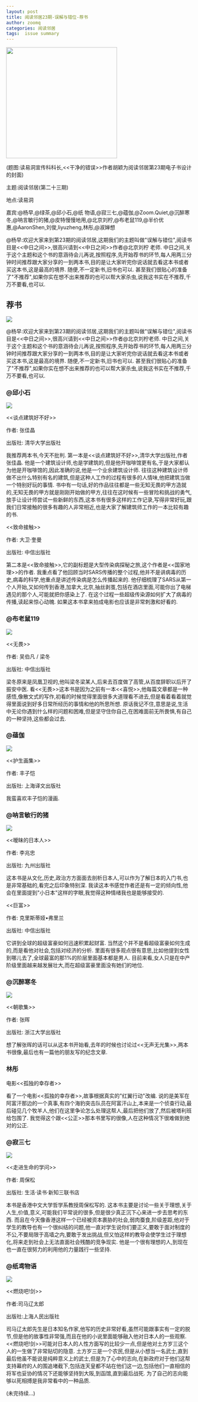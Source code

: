 ```yaml
---
layout: post
title: 阅读邻居23期-误解与错位-荐书
author: zoomq
categories: 阅读邻居
tags:  issue summary
---
```


<img src="http://mmbiz.qpic.cn/mmbiz/jsFJEErL30iakY18ibV4F44Kg1LWeljjY7OGXdQdnKaicurgm5OvDsDQp0PzO7nDl5Hxxc84fSzic1Y5eUW1QYSADg/0" width="300" />

(题图:读易洞宣传科科长,<<干净的错误>>作者胡颖为阅读邻居第23期电子书设计的封面)


主题:阅读邻居(第二十三期)

地点:读易洞

嘉宾:@杨早,@绿茶,@邱小石,@纸  物语,@寂三七,@蕴伽,@Zoom.Quiet,@沉醉寒冬,@呐言敏行的猪,@皮特慢慢地用,@北京刘柠,@布老鼠119,@半价优惠,@AaronShen,刘俊,liyuzheng,林彤,@淑婵想

@杨早:欢迎大家来到第23期的阅读邻居,这期我们的主题叫做"误解与错位",阅读书目是<<中日之间>>,很高兴请到<<中日之间>>作者@北京刘柠 老师. 中日之间,关于这个主题和这个书的意涵待会儿再说,按照程序,先开始荐书的环节,每人用两三分钟时间推荐跟大家分享的一到两本书,目的是让大家听完你说话就去看这本书或者买这本书,这是最高的境界. 随便,不一定新书,旧书也可以. 甚至我们很贴心的准备了"不推荐",如果你实在想不出来推荐的也可以帮大家杀虫,说我这书实在不推荐,千万不要看,也可以. 
<!--more-->
## 荐书

![](http://tp4.sinaimg.cn/1194991743/30/1279875308/1)

@杨早:欢迎大家来到第23期的阅读邻居,这期我们的主题叫做"误解与错位",阅读书目是<<中日之间>>,很高兴请到<<中日之间>>作者@北京刘柠老师. 中日之间,关于这个主题和这个书的意涵待会儿再说,按照程序,先开始荐书的环节,每人用两三分钟时间推荐跟大家分享的一到两本书,目的是让大家听完你说话就去看这本书或者买这本书,这是最高的境界. 随便,不一定新书,旧书也可以. 甚至我们很贴心的准备了"不推荐",如果你实在想不出来推荐的也可以帮大家杀虫,说我这书实在不推荐,千万不要看,也可以. 


### @邱小石

![](http://tp3.sinaimg.cn/1662059594/30/5652523042/1)

<<谈点建筑好不好>>

作者: 张佳晶

出版社: 清华大学出版社

我推荐两本书,今天不批判. 第一本是<<谈点建筑好不好>>,清华大学出版社,作者张佳晶. 他是一个建筑设计师,也是学建筑的,但是他开咖啡馆更有名,于是大家都认为他是开咖啡馆的,因此准确的说,他是一个业余建筑设计师. 往往这种建筑设计师做不出什么特别有名的建筑,但是这种人工作的过程有很多的人情味,他把建筑当做一个特别好玩的事情. 书中有一句话,好的作品往往都是一些无知无畏的甲方造就的,无知无畏的甲方就是刚刚开始做的甲方,往往在这时候有一些冒险和挑战的勇气,放手让设计师尝试一些新鲜的东西,这本书有很多这样的工作记录,写得非常好玩,跟我们日常接触的很多有趣的人非常相近,也是大家了解建筑师工作的一本比较有趣的书. 



<<致命接触>>

作者: 大卫·奎曼

出版社: 中信出版社

第二本是<<致命接触>>,它的副标题是大型传染病探秘之旅,这个作者是<<国家地理>>的作者. 我重点看了他回顾当时SARS传播的整个过程,他并不是讲病毒的历史,病毒的科学,他重点是讲述传染病是怎么传播起来的. 他仔细梳理了SARS从第一个人开始,又如何传到香港,加拿大,北京,抽丝剥茧,包括在酒店里面,可能你出了电梯遇见的那个人,可能就把你感染上了. 在这个过程一些超级传染源如何扩大了病毒的传播,读起来惊心动魄. 如果这本书拿来拍成电影也应该是非常刺激和好看的.     


### @布老鼠119
![](http://tp2.sinaimg.cn/2019690961/30/5689817531/0)

<<无畏>>

作者: 吴伯凡 / 梁冬

出版社: 中信出版社

梁冬原来是凤凰卫视的,他叫梁冬梁某人,后来去百度做了高管,从百度辞职以后开了振安中医. 看<<无畏>>这本书是因为之前有一本<<喜悦>>,他每篇文章都是一种感悟,像散文式的写作,初看的时候觉得里面很多大道理看不进去,但是看着看着就觉得里面说到好多日常所经历的事情和他的所思所想. 原话我记不住,意思是说,生活中无论你遇到什么样的问题和困难,但是坚守住你自己,在困难面前无所畏惧,有自己的一种坚持,这些都会过去. 


### @蕴伽
![](http://tp2.sinaimg.cn/2610159681/30/5671342147/0)

<<护生画集>>

作者: 丰子恺

出版社: 上海译文出版社

我蛮喜欢丰子恺的漫画. 


### @呐言敏行的猪
![](http://tp4.sinaimg.cn/1880167215/50/5613054763/2)

<<暧昧的日本人>>

作者: 李兆忠

出版社: 九州出版社

这本书是从文化,历史,政治方方面面去剖析日本人,可以作为了解日本的入门书,也是非常基础的,看完之后印象特别深. 我读这本书感觉作者还是有一定的倾向性,他会在里面提到"小日本"这样的字眼,我觉得这种情绪我也是能够接受的. 





<<巨富>>

作者: 克里斯蒂娅•弗里兰

出版社: 中信出版社

它讲到全球的超级富豪如何迅速积累起财富. 当然这个并不是看超级富豪如何生成的,而是看他对社会,包括对经济的分析. 里面有很多观点很有意思,比如他提到女性到哪儿去了,全球最富的那1%的阶层里面基本都是男人. 目前来看,女人只是在中产阶级里面越来越发展壮大,而在超级富豪里面没有她们的地位. 


### @沉醉寒冬
![](http://tp2.sinaimg.cn/1683654377/30/1296720889/1)

<<朝歌集>>

作者: 张晖

出版社: 浙江大学出版社

想了解张晖的话可以从这本书开始看,去年的时候也讨论过<<无声无光集>>,两本书很像,最后也有一篇他的朋友写的纪念文章. 




### 林彤

电影<<孤独的幸存者>>

看了一个电影<<孤独的幸存者>>,故事根据真实的"红翼行动"改编. 说的是美军在阿富汗那边的一个真事,有四个海豹突击队员在阿富汗山上,本来是一个侦查行动,最后碰见几个牧羊人,他们在这里争论怎么处理这帮人,最后把他们放了,然后被塔利班给包围了. 我觉得这个跟<<公正>>那本书里写的很像,人在这种情况下很难做到绝对的公正. 




### @寂三七
![](http://tp1.sinaimg.cn/1511971640/30/5686739816/0)

<<走进生命的学问>>

作者: 周保松

出版社: 生活·读书·新知三联书店

本书是香港中文大学哲学系教授周保松写的. 这本书主要是讨论一些关于理想,关于人生,价值,意义,可能我们平常说的很多,但是很少真正沉下心来进一步去思考的东西. 而且在今天像香港这样一个已经被资本裹胁的社会,弱肉蚕食,阶级差距,他对于学生的教导也有一个很纠结的问题,他一直对学生说你们要正义,要敢于面对制度的不公,不要局限于高墙之内,要敢于发出挑战,但又怕这样的教导会使学生过于理想化,将来走到社会上无法直面社会残酷的竞争现实. 他是一个很有理想的人,到现在也一直在很努力的利用他的力量践行一些坚持. 




### @纸鸢物语
![](http://tp4.sinaimg.cn/1233539707/30/22861848211/0)


<<燃烧吧!剑>>

作者:司马辽太郎

出版社:上海人民出版社

司马辽太郎先生是日本知名作家,他写的历史非常好看,虽然可能跟事实有一定的脱节,但是他的故事性非常强,而且在他的小说里面能够融入他对日本人的一些观察. <<燃烧吧!剑>>可能对日本人的人性方面写的比较少一点,但是他对土方岁三这个人的一生做了非常贴切的隐意. 土方岁三是一个农民,但是从小想当一名武士,直到最后他虽不能说是纯粹意义上的武士,但是为了心中的志向,在新政府对于他们这帮支持幕府的人的围追堵截下,包括连天皇都不站在他们这一边,包括他们一直相信的将军也妥协的情况下还能够坚持到大阪,到函馆,直到最后战死. 为了自己的志向能够以死相搏是我非常看中的一种品质. 


(未完待续...)
